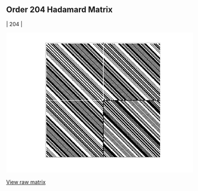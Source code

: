 ## Order 204 Hadamard Matrix

| 204 |

<img src="204.png" class="img-responsive" alt=""> 

[View raw matrix](order204.txt)
